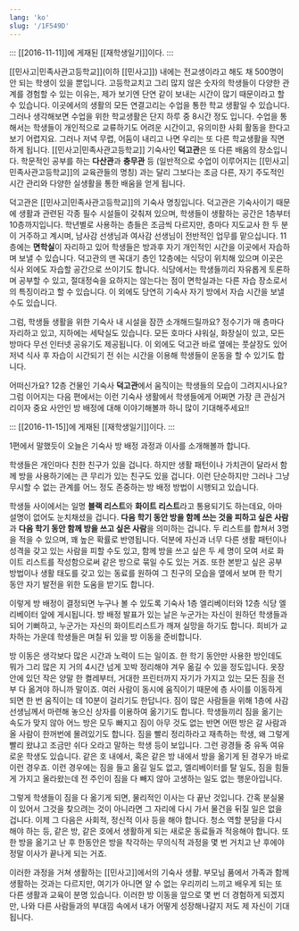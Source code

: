```yaml
---
lang: 'ko'
slug: '/1F549D'
---
```


:::
[[2016-11-11]]에 게재된 [[재학생일기]]이다.
:::

[[민사고|민족사관고등학교]](이하 [[민사고]]) 내에는 전교생이라고 해도 채 500명이 안 되는 학생이 있을 뿐입니다. 고등학교치고 그리 많지 않은 숫자의 학생들이 다양한 관계를 경험할 수 있는 이유는, 제가 보기엔 단연 같이 보내는 시간이 많기 때문이라고 할 수 있습니다. 이곳에서의 생활의 모든 연결고리는 수업을 통한 학교 생활일 수 있습니다. 그러나 생각해보면 수업을 위한 학교생활은 단지 하루 중 8시간 정도 입니다. 수업을 통해서는 학생들이 개인적으로 교류하기도 어려운 시간이고, 유의미한 사회 활동을 한다고 보기 어렵지요. 그러나 저녁 무렵, 어둠이 내리고 나면 우리는 또 다른 학교생활을 직면하게 됩니다. [[민사고|민족사관고등학교]] 기숙사인 **덕고관**은 또 다른 배움의 장소입니다. 학문적인 공부를 하는 **다산관**과 **충무관** 등 (일반적으로 수업이 이루어지는 [[민사고|민족사관고등학교]]의 교육관들의 명칭) 과는 달리 그보다는 조금 다른, 자기 주도적인 시간 관리와 다양한 실생활을 통한 배움을 얻게 됩니다.

덕고관은 [[민사고|민족사관고등학교]]의 기숙사 명칭입니다. 덕고관은 기숙사이기 때문에 생활과 관련된 각종 필수 시설들이 갖춰져 있으며, 학생들이 생활하는 공간은 1층부터 10층까지입니다. 학년별로 사용하는 층들은 조금씩 다르지만, 층마다 지도교사 한 두 분이 거주하고 계시며, 남사감 선생님과 여사감 선생님이 전반적인 업무를 맡으십니다. 11층에는 **면학실**이 자리하고 있어 학생들은 방과후 자기 개인적인 시간을 이곳에서 자습하며 보낼 수 있습니다. 덕고관의 맨 꼭대기 층인 12층에는 식당이 위치해 있으며 이곳은 식사 외에도 자습할 공간으로 쓰이기도 합니다. 식당에서는 학생들끼리 자유롭게 토론하며 공부할 수 있고, 절대정숙을 요하지는 않는다는 점이 면학실과는 다른 자습 장소로서의 특징이라고 할 수 있습니다. 이 외에도 당연히 기숙사 자기 방에서 자습 시간을 보낼 수도 있습니다.

그럼, 학생들 생활을 위한 기숙사 내 시설을 잠깐 소개해드릴까요? 정수기가 매 층마다 자리하고 있고, 지하에는 세탁실도 있습니다. 모든 호마다 샤워실, 화장실이 있고, 모든 방마다 무선 인터넷 공유기도 제공됩니다. 이 외에도 덕고관 바로 옆에는 풋살장도 있어 저녁 식사 후 자습이 시간되기 전 쉬는 시간을 이용해 학생들이 운동을 할 수 있기도 합니다.

어떠신가요? 12층 건물인 기숙사 **덕고관**에서 움직이는 학생들의 모습이 그려지시나요? 그럼 이어지는 다음 편에서는 이런 기숙사 생활에서 학생들에게 어쩌면 가장 큰 관심거리이자 중요 사안인 방 배정에 대해 이야기해볼까 하니 많이 기대해주세요!!

:::
[[2016-11-15]]에 게재된 [[재학생일기]]이다.
:::

1편에서 말했듯이 오늘은 기숙사 방 배정 과정과 이사를 소개해볼까 합니다.

학생들은 개인마다 친한 친구가 있을 겁니다. 하지만 생활 패턴이나 가치관이 달라서 함께 방을 사용하기에는 큰 무리가 있는 친구도 있을 겁니다. 이런 단순하지만 그러나 그냥 무시할 수 없는 관계를 어느 정도 존중하는 방 배정 방법이 시행되고 있습니다.

학생들 사이에서는 일명 **블랙 리스트**와 **화이트 리스트**라고 통용되기도 하는데요, 아마 설명이 없어도 눈치채셨을 겁니다. **다음 학기 동안 방을 함께 쓰는 것을 피하고 싶은 사람**과 **다음 학기 동안 함께 방을 쓰고 싶은 사람**을 의미하는 겁니다. 두 리스트를 합쳐서 3명을 적을 수 있으며, 꽤 높은 확률로 반영됩니다. 덕분에 자신과 너무 다른 생활 패턴이나 성격을 갖고 있는 사람을 피할 수도 있고, 함께 방을 쓰고 싶은 두 세 명이 모여 서로 화이트 리스트를 작성함으로써 같은 방으로 묶일 수도 있는 거죠. 또한 본받고 싶은 공부 방법이나 생활 태도를 갖고 있는 동료를 원하여 그 친구의 모습을 옆에서 보며 한 학기 동안 자기 발전을 위한 도움을 받기도 합니다.

이렇게 방 배정이 결정되면 누구나 볼 수 있도록 기숙사 1층 엘리베이터와 12층 식당 엘리베이터 앞에 게시됩니다. 방 배정 발표가 있는 날은 누군가는 자신이 원하던 학생들과 되어 기뻐하고, 누군가는 자신의 화이트리스트가 깨져 실망을 하기도 합니다. 희비가 교차하는 가운데 학생들은 며칠 뒤 있을 방 이동을 준비합니다.

방 이동은 생각보다 많은 시간과 노력이 드는 일이죠. 한 학기 동안만 사용한 방인데도 뭐가 그리 많은 지 거의 4시간 넘게 꼬박 정리해야 겨우 옮길 수 있을 정도입니다. 옷장 안에 있던 작은 양말 한 켤레부터, 거대한 프린터까지 자기가 가지고 있는 모든 짐을 전부 다 옮겨야 하니까 말이죠. 여러 사람이 동시에 움직이기 때문에 층 사이를 이동하게 되면 한 번 움직이는 데 10분이 걸리기도 한답니다. 짐이 많은 사람들을 위해 1층에 사감 선생님께서 마련해 놓으신 상자를 이용하여 옮기기도 합니다. 학생들끼리 짐을 옮기는 속도가 맞지 않아 어느 방은 모두 빠지고 짐이 아무 것도 없는 반면 어떤 방은 갈 사람과 올 사람이 한꺼번에 몰려있기도 합니다. 짐을 빨리 정리하라고 재촉하는 학생, 왜 그렇게 빨리 왔냐고 조금만 쉬다 오라고 말하는 학생 등이 보입니다. 그런 광경들 중 유독 여유로운 학생도 있습니다. 같은 호 내에서, 혹은 같은 방 내에서 방을 옮기게 된 경우가 바로 이런 경우죠. 이런 경우에는 짐을 들고 옮길 일도 없고, 엘리베이터를 탈 일도, 짐을 힘들게 가지고 올라왔는데 전 주인이 짐을 다 빼지 않아 고생하는 일도 없는 행운아입니다.

그렇게 학생들이 짐을 다 옮기게 되면, 물리적인 이사는 다 끝난 것입니다. 간혹 분실물이 있어서 그것을 찾으려는 것이 아니라면 그 자리에 다시 가서 물건을 뒤질 일은 없을 겁니다. 이제 그 다음은 사회적, 정신적 이사 등을 해야 합니다. 청소 역할 분담을 다시 해야 하는 등, 같은 방, 같은 호에서 생활하게 되는 새로운 동료들과 적응해야 합니다. 또한 방을 옮기고 난 후 한동안은 방을 착각하는 무의식적 과정을 몇 번 거치고 난 후에야 정말 이사가 끝나게 되는 거죠.

이러한 과정을 거쳐 생활하는 [[민사고]]에서의 기숙사 생활. 부모님 품에서 가족과 함께 생활하는 것과는 다르지만, 여기가 아니면 알 수 없는 우리끼리 느끼고 배우게 되는 또 다른 생활과 교육이 분명 있습니다. 이러한 방 이동을 앞으로 몇 번 더 경험하게 되겠지만, 나와 다른 사람들과의 부대낌 속에서 내가 어떻게 성장해나갈지 저도 제 자신이 기대됩니다.
